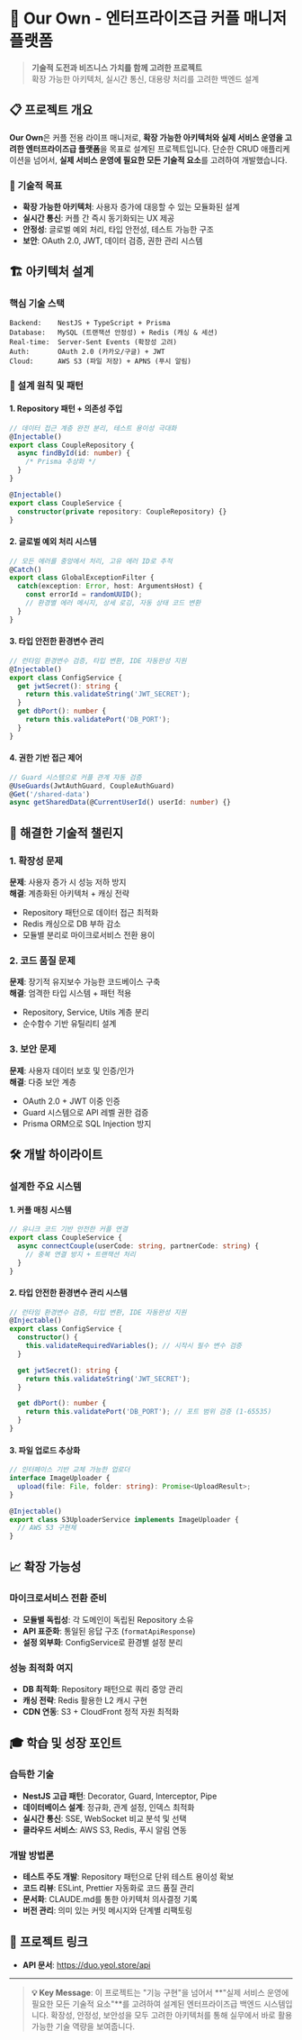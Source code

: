 # 🚀 Our Own - 엔터프라이즈급 커플 매니저 플랫폼

> **기술적 도전과 비즈니스 가치를 함께 고려한 프로젝트**  
> 확장 가능한 아키텍처, 실시간 통신, 대용량 처리를 고려한 백엔드 설계

## 📋 프로젝트 개요

**Our Own**은 커플 전용 라이프 매니저로, **확장 가능한 아키텍처와 실제 서비스 운영을 고려한 엔터프라이즈급 플랫폼**을 목표로 설계된 프로젝트입니다. 단순한 CRUD 애플리케이션을 넘어서, **실제 서비스 운영에 필요한 모든 기술적 요소**를 고려하여 개발했습니다.

### 🎯 기술적 목표

- **확장 가능한 아키텍처**: 사용자 증가에 대응할 수 있는 모듈화된 설계
- **실시간 통신**: 커플 간 즉시 동기화되는 UX 제공
- **안정성**: 글로벌 예외 처리, 타입 안전성, 테스트 가능한 구조
- **보안**: OAuth 2.0, JWT, 데이터 검증, 권한 관리 시스템

## 🏗️ 아키텍처 설계

### 핵심 기술 스택

```
Backend:    NestJS + TypeScript + Prisma
Database:   MySQL (트랜잭션 안정성) + Redis (캐싱 & 세션)
Real-time:  Server-Sent Events (확장성 고려)
Auth:       OAuth 2.0 (카카오/구글) + JWT
Cloud:      AWS S3 (파일 저장) + APNS (푸시 알림)
```

### 🎨 설계 원칙 및 패턴

#### 1. **Repository 패턴 + 의존성 주입**

```typescript
// 데이터 접근 계층 완전 분리, 테스트 용이성 극대화
@Injectable()
export class CoupleRepository {
  async findById(id: number) {
    /* Prisma 추상화 */
  }
}

@Injectable()
export class CoupleService {
  constructor(private repository: CoupleRepository) {}
}
```

#### 2. **글로벌 예외 처리 시스템**

```typescript
// 모든 에러를 중앙에서 처리, 고유 에러 ID로 추적
@Catch()
export class GlobalExceptionFilter {
  catch(exception: Error, host: ArgumentsHost) {
    const errorId = randomUUID();
    // 환경별 에러 메시지, 상세 로깅, 자동 상태 코드 변환
  }
}
```

#### 3. **타입 안전한 환경변수 관리**

```typescript
// 런타임 환경변수 검증, 타입 변환, IDE 자동완성 지원
@Injectable()
export class ConfigService {
  get jwtSecret(): string {
    return this.validateString('JWT_SECRET');
  }
  get dbPort(): number {
    return this.validatePort('DB_PORT');
  }
}
```

#### 4. **권한 기반 접근 제어**

```typescript
// Guard 시스템으로 커플 관계 자동 검증
@UseGuards(JwtAuthGuard, CoupleAuthGuard)
@Get('/shared-data')
async getSharedData(@CurrentUserId() userId: number) {}
```

## 🔧 해결한 기술적 챌린지

### 1. **확장성 문제**

**문제**: 사용자 증가 시 성능 저하 방지  
**해결**: 계층화된 아키텍처 + 캐싱 전략

- Repository 패턴으로 데이터 접근 최적화
- Redis 캐싱으로 DB 부하 감소
- 모듈별 분리로 마이크로서비스 전환 용이

### 2. **코드 품질 문제**

**문제**: 장기적 유지보수 가능한 코드베이스 구축  
**해결**: 엄격한 타입 시스템 + 패턴 적용

- Repository, Service, Utils 계층 분리
- 순수함수 기반 유틸리티 설계

### 3. **보안 문제**

**문제**: 사용자 데이터 보호 및 인증/인가  
**해결**: 다중 보안 계층

- OAuth 2.0 + JWT 이중 인증
- Guard 시스템으로 API 레벨 권한 검증
- Prisma ORM으로 SQL Injection 방지

## 🛠️ 개발 하이라이트

### 설계한 주요 시스템

#### 1. **커플 매칭 시스템**

```typescript
// 유니크 코드 기반 안전한 커플 연결
export class CoupleService {
  async connectCouple(userCode: string, partnerCode: string) {
    // 중복 연결 방지 + 트랜잭션 처리
  }
}
```

#### 2. **타입 안전한 환경변수 관리 시스템**

```typescript
// 런타임 환경변수 검증, 타입 변환, IDE 자동완성 지원
@Injectable()
export class ConfigService {
  constructor() {
    this.validateRequiredVariables(); // 시작시 필수 변수 검증
  }

  get jwtSecret(): string {
    return this.validateString('JWT_SECRET');
  }

  get dbPort(): number {
    return this.validatePort('DB_PORT'); // 포트 범위 검증 (1-65535)
  }
}
```

#### 3. **파일 업로드 추상화**

```typescript
// 인터페이스 기반 교체 가능한 업로더
interface ImageUploader {
  upload(file: File, folder: string): Promise<UploadResult>;
}

@Injectable()
export class S3UploaderService implements ImageUploader {
  // AWS S3 구현체
}
```

## 📈 확장 가능성

### 마이크로서비스 전환 준비

- **모듈별 독립성**: 각 도메인이 독립된 Repository 소유
- **API 표준화**: 통일된 응답 구조 (`formatApiResponse`)
- **설정 외부화**: ConfigService로 환경별 설정 분리

### 성능 최적화 여지

- **DB 최적화**: Repository 패턴으로 쿼리 중앙 관리
- **캐싱 전략**: Redis 활용한 L2 캐시 구현
- **CDN 연동**: S3 + CloudFront 정적 자원 최적화

## 🎓 학습 및 성장 포인트

### 습득한 기술

- **NestJS 고급 패턴**: Decorator, Guard, Interceptor, Pipe
- **데이터베이스 설계**: 정규화, 관계 설정, 인덱스 최적화
- **실시간 통신**: SSE, WebSocket 비교 분석 및 선택
- **클라우드 서비스**: AWS S3, Redis, 푸시 알림 연동

### 개발 방법론

- **테스트 주도 개발**: Repository 패턴으로 단위 테스트 용이성 확보
- **코드 리뷰**: ESLint, Prettier 자동화로 코드 품질 관리
- **문서화**: CLAUDE.md를 통한 아키텍처 의사결정 기록
- **버전 관리**: 의미 있는 커밋 메시지와 단계별 리팩토링

## 🔗 프로젝트 링크

- **API 문서**: https://duo.yeol.store/api

---

> **💡 Key Message**: 이 프로젝트는 "기능 구현"을 넘어서 **"실제 서비스 운영에 필요한 모든 기술적 요소"**를 고려하여 설계된 엔터프라이즈급 백엔드 시스템입니다. 확장성, 안정성, 보안성을 모두 고려한 아키텍처를 통해 실무에서 바로 활용 가능한 기술 역량을 보여줍니다.
